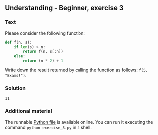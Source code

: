 ## Understanding - Beginner, exercise 3

### Text

Please consider the following function:

```python
def f(n, s):
    if len(s) > n:
        return f(n, s[:n])
    else:
        return (n * 2) + 1
```

Write down the result returned by calling the function as follows: `f(5, "Exams!")`.

### Solution
`11`

### Additional material
The runnable [Python file](exercise_3.py) is available online. You can run it executing the command `python exercise_3.py` in a shell.
